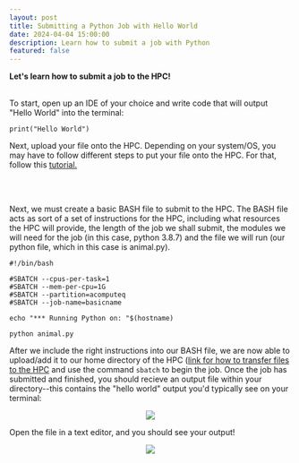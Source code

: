 ```yaml
---
layout: post
title: Submitting a Python Job with Hello World
date: 2024-04-04 15:00:00
description: Learn how to submit a job with Python
featured: false
---
```


<strong>Let's learn how to submit a job to the HPC!</strong>

<br/>
To start, open up an IDE of your choice and write code that will output "Hello World" into the terminal:


```
print("Hello World")
```

Next, upload your file onto the HPC. Depending on your system/OS, you may have to follow different steps to put your file onto the HPC. For that, follow this <a href="https://itiger-cluster.github.io//blog/2024/images/">tutorial.</a>



<br/>
<br/>

Next, we must create a basic BASH file to submit to the HPC. The BASH file acts as sort of a set of instructions for the HPC, including what resources the HPC will provide, the length of the job we shall submit, the modules we will need for the job (in this case, python 3.8.7) and the file we will run (our python file, which in this case is animal.py).

```
#!/bin/bash

#SBATCH --cpus-per-task=1
#SBATCH --mem-per-cpu=1G
#SBATCH --partition=acomputeq
#SBATCH --job-name=basicname

echo "*** Running Python on: "$(hostname)

python animal.py
```


After we include the right instructions into our BASH file, we are now able to upload/add it to our home directory of the HPC (<a href="https://itiger-cluster.github.io/blog/2024/images/">link for how to transfer files to the HPC</a> and use the command `sbatch` to begin the job. Once the job has submitted and finished, you should recieve an output file within your directory--this contains the "hello world" output you'd typically see on your terminal: 

<p align="center">
<img src="https://itiger-cluster.github.io/assets/img/helloworld2-1400.webp" />
</p>



Open the file in a text editor, and you should see your output!  


<p align="center">
<img src="https://itiger-cluster.github.io/assets/img/helloworld3-1400.webp">
</p>
